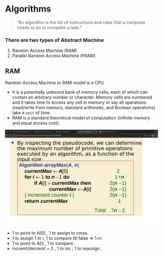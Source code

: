 # Algorithms 
> “An algorithm is the list of instructions and rules that a computer needs to do to complete a task."

### There are two types of Abstract Machine

1. Random Access Machine (RAM)
2. Parallel Random Access Machine (PRAM)

## RAM
Random Access Machine or RAM model is a CPU. 
- It is a potentially unbound bank of memory cells, each of which can contain an arbitrary number or character. Memory cells are numbered and it takes time to access any cell in memory or say all operations (read/write from memory, standard arithmetic, and Boolean operations) take a `unit` of time. 
- RAM is a standard theoretical model of computation (infinite memory and equal access cost).

![alt text](image.png)
- 1 to point to A[0] , 1 to assign to cmax.
- 1 to assign 1 to i, 1 to compare till false => 1+n
- 1 to point to A[i] , 1 to compare .
- incremt/decremt = 2 , 1 to inc , 1 to reassign .


